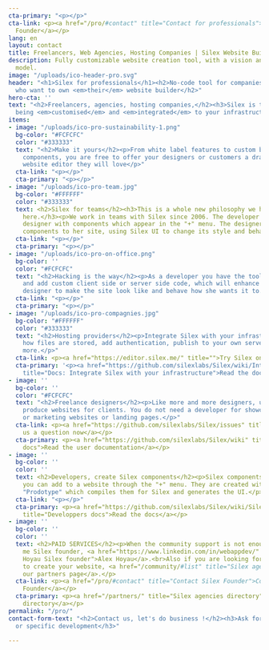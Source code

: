 ```yaml
---
cta-primary: "<p></p>"
cta-link: <p><a href="/pro/#contact" title="Contact for professionals">Contact Silex
  Founder</a></p>
lang: en
layout: contact
title: Freelancers, Web Agencies, Hosting Companies | Silex Website Builder
description: Fully customizable website creation tool, with a vision and a great business
  model.
image: "/uploads/ico-header-pro.svg"
header: "<h1>Silex for professionals</h1><h2>No-code tool for companies and freelancers
  who want to own <em>their</em> website builder</h2>"
hero-cta: ''
text: "<h2>Freelancers, agencies, hosting companies,</h2><h3>Silex is the best at
  being <em>customised</em> and <em>integrated</em> to your infrastructure</h3>"
items:
- image: "/uploads/ico-pro-sustainability-1.png"
  bg-color: "#FCFCFC"
  color: "#333333"
  text: "<h2>Make it yours</h2><p>From white label features to custom backend or specific
    components, you are free to offer your designers or customers a drag and drop
    website editor they will love</p>"
  cta-link: "<p></p>"
  cta-primary: "<p></p>"
- image: "/uploads/ico-pro-team.jpg"
  bg-color: "#FFFFFF"
  color: "#333333"
  text: <h2>Silex for teams</h2><h3>This is a whole new philosophy we have invented
    here.</h3><p>We work in teams with Silex since 2006. The developer provides the
    designer with components which appear in the "+" menu. The designer adds custom
    components to her site, using Silex UI to change its style and behavior.</p>
  cta-link: "<p></p>"
  cta-primary: "<p></p>"
- image: "/uploads/ico-pro-on-office.png"
  bg-color: ''
  color: "#FCFCFC"
  text: "<h2>Hacking is the way</h2><p>As a developer you have the tools to hack Silex
    and add custom client side or server side code, which will enhance Silex for the
    designer to make the site look like and behave how she wants it to.</p>"
  cta-link: "<p></p>"
  cta-primary: "<p></p>"
- image: "/uploads/ico-pro-compagnies.jpg"
  bg-color: "#FFFFFF"
  color: "#333333"
  text: "<h2>Hosting providers</h2><p>Integrate Silex with your infrastructure: customize
    how files are stored, add authentication, publish to your own servers, and much
    more.</p>"
  cta-link: <p><a href="https://editor.silex.me/" title="">Try Silex online now</a></p>
  cta-primary: '<p><a href="https://github.com/silexlabs/Silex/wiki/Integrate-Silex-with-your-infrastructure"
    title="Docs: Integrate Silex with your infrastructure">Read the docs</a></p>'
- image: ''
  bg-color: ''
  color: "#FCFCFC"
  text: "<h2>Freelance designers</h2><p>Like more and more designers, use Silex to
    produce websites for clients. You do not need a developer for showcase websites
    or marketing websites or landing pages.</p>"
  cta-link: <p><a href="https://github.com/silexlabs/Silex/issues" title="Silex forums">Ask
    us a question now</a></p>
  cta-primary: <p><a href="https://github.com/silexlabs/Silex/wiki" title="Silex user
    docs">Read the user documentation</a></p>
- image: ''
  bg-color: ''
  color: ''
  text: <h2>Developers, create Silex components</h2><p>Silex components are elements
    you can add to a website through the "+" menu. They are created with a tool called
    "Prodotype" which compiles them for Silex and generates the UI.</p>
  cta-link: "<p></p>"
  cta-primary: <p><a href="https://github.com/silexlabs/Silex/wiki/Silex-Developer-Guide"
    title="Developpers docs">Read the docs</a></p>
- image: ''
  bg-color: ''
  color: ''
  text: <h2>PAID SERVICES</h2><p>When the community support is not enough, contact
    me Silex founder, <a href="https://www.linkedin.com/in/webappdev/" title="Alex
    Hoyau Silex founder">Alex Hoyau</a>.<br>Also if you are looking for an agency
    to create your website, <a href="/community/#list" title="Silex agencies">see
    our partners page</a>.</p>
  cta-link: <p><a href="/pro/#contact" title="Contact Silex Founder">Contact Silex
    Founder</a></p>
  cta-primary: <p><a href="/partners/" title="Silex agencies directory">Silex agencies
    directory</a></p>
permalink: "/pro/"
contact-form-text: "<h2>Contact us, let's do business !</h2><h3>Ask for a quote, partnership
  or specific development</h3>"

---
```

